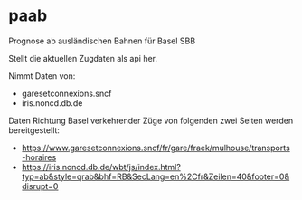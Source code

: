 # paab
Prognose ab ausländischen Bahnen für Basel SBB

Stellt die aktuellen Zugdaten als api her.

Nimmt Daten von:
- garesetconnexions.sncf
- iris.noncd.db.de

Daten Richtung Basel verkehrender Züge von folgenden zwei Seiten werden bereitgestellt:
- https://www.garesetconnexions.sncf/fr/gare/fraek/mulhouse/transports-horaires
- https://iris.noncd.db.de/wbt/js/index.html?typ=ab&style=qrab&bhf=RB&SecLang=en%2Cfr&Zeilen=40&footer=0&disrupt=0
